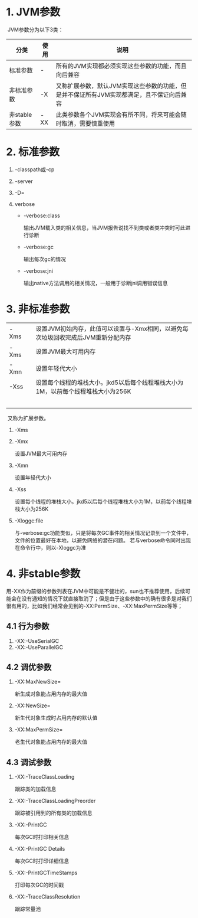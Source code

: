 # 1. JVM参数

​		JVM参数分为以下3类：

| 分类         | 使用 | 说明                                                         |
| ------------ | ---- | ------------------------------------------------------------ |
| 标准参数     | -    | 所有的JVM实现都必须实现这些参数的功能，而且向后兼容          |
| 非标准参数   | -X   | 又称扩展参数，默认JVM实现这些参数的功能，但是并不保证所有JVM实现都满足，且不保证向后兼容 |
| 非stable参数 | -XX  | 此类参数各个JVM实现会有所不同，将来可能会随时取消，需要慎重使用 |



# 2. 标准参数

1. -classpath或-cp

2. -server

3. -D<name>=<value> 

4. verbose

   - -verbose:class

     输出JVM载入类的相关信息，当JVM报告说找不到类或者类冲突时可此进行诊断

   - -verbose:gc

     输出每次gc的情况

   - -verbose:jni

     输出native方法调用的相关情况，一般用于诊断jni调用错误信息



# 3. 非标准参数



|      |      |                                                              |
| ---- | ---- | ------------------------------------------------------------ |
| -Xms |      | 设置JVM初始内存，此值可以设置与-Xmx相同，以避免每次垃圾回收完成后JVM重新分配内存 |
| -Xms |      | 设置JVM最大可用内存                                          |
| -Xmn |      | 设置年轻代大小                                               |
| -Xss |      | 设置每个线程的堆栈大小。jkd5以后每个线程堆栈大小为1M，以前每个线程堆栈大小为256K |
|      |      |                                                              |
|      |      |                                                              |
|      |      |                                                              |
|      |      |                                                              |
|      |      |                                                              |

​		又称为扩展参数。

1. -Xms

   

2. -Xmx

   设置JVM最大可用内存

3. -Xmn

   设置年轻代大小

4. -Xss

   设置每个线程的堆栈大小。jkd5以后每个线程堆栈大小为1M，以前每个线程堆栈大小为256K

5. -Xloggc:file

   与-verbose:gc功能类似，只是将每次GC事件的相关情况记录到一个文件中，文件的位置最好在本地，以避免网络的潜在问题。 若与verbose命令同时出现在命令行中，则以-Xloggc为准



# 4. 非stable参数

​		用-XX作为前缀的参数列表在JVM中可能是不健壮的，sun也不推荐使用，后续可能会在没有通知的情况下就直接取消了；但是由于这些参数中的确有很多是对我们很有用的，比如我们经常会见到的-XX:PermSize、-XX:MaxPermSize等等；

## 4.1 行为参数

1. -XX:-UseSerialGC
2. -XX:-UseParallelGC

## 4.2 调优参数

1. -XX:MaxNewSize=

   新生成对象能占用内存的最大值

2. -XX:NewSize=

   新生代对象生成时占用内存的默认值

3. -XX:MaxPermSize=

   老生代对象能占用内存的最大值

## 4.3 调试参数

1. -XX:-TraceClassLoading

   跟踪类的加载信息

2. -XX:-TraceClassLoadingPreorder

   跟踪被引用到的所有类的加载信息

3. -XX:-PrintGC

   每次GC时打印相关信息

4. -XX:-PrintGC Details

   每次GC时打印详细信息

5. -XX:-PrintGCTimeStamps

   打印每次GC的时间戳

6. -XX:-TraceClassResolution

   跟踪常量池


